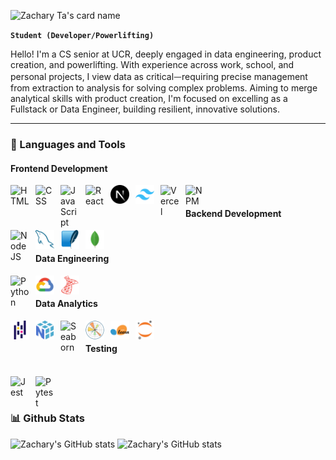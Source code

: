 ![Zachary Ta's card name](https://cardivo.vercel.app/api?name=Zachary&description=Hello,%20i%27m%20a%20fullstack%20and%20data%20engineer%20and%20i%27m%2021%20years%20old%20Nice%20to%20meet%20you!%20%F0%9F%91%8B&image=https://avatars.githubusercontent.com/u/71954671?v=4&backgroundColor=%23ecf0f1&linkedin=Zachary%Ta&github=ZacharyTa&pattern=floatingCogs&colorPattern=%23eaeaea)

**`Student (Developer/Powerlifting)`**

⁤Hello! ⁤⁤I'm a CS senior at UCR, deeply engaged in data engineering, product creation, and powerlifting. ⁤⁤With experience across work, school, and personal projects, I view data as criticalᅳrequiring precise management from extraction to analysis for solving complex problems. ⁤⁤Aiming to merge analytical skills with product creation, I'm focused on excelling as a Fullstack or Data Engineer, building resilient, innovative solutions. ⁤


---
### 🧰 Languages and Tools

#### Frontend Development
<img align="left" alt="HTML" width="30px" style="padding-right:10px;" src="https://cdn.jsdelivr.net/gh/devicons/devicon/icons/html5/html5-plain.svg" />
<img align="left" alt="CSS" width="30px" style="padding-right:10px;" src="https://cdn.jsdelivr.net/gh/devicons/devicon/icons/css3/css3-plain.svg" />
<img align="left" alt="JavaScript" width="30px" style="padding-right:10px;" src="https://cdn.jsdelivr.net/gh/devicons/devicon/icons/javascript/javascript-plain.svg" />
<img align="left" alt="React" width="30px" style="padding-right:10px;" src="https://cdn.jsdelivr.net/gh/devicons/devicon/icons/react/react-original.svg" />
<img align="left" alt="Next.js" width="30px" style="padding-right:10px;" src="https://github.com/devicons/devicon/blob/v2.16.0/icons/nextjs/nextjs-original.svg" />
<img align="left" alt="TailwindCSS" width="30px" style="padding-right:10px;" src="https://github.com/devicons/devicon/blob/v2.16.0/icons/tailwindcss/tailwindcss-original.svg" />
<img align="left" alt="Vercel" width="30px" style="padding-right:10px;" src="https://github.com/dheereshagrwal/colored-icons/blob/master/public/icons/vercel/vercel-light.svg" />
<img align="left" alt="NPM" width="30px" style="padding-right:10px;" src="https://user-images.githubusercontent.com/25181517/121401671-49102800-c959-11eb-9f6f-74d49a5e1774.png" />
<br />

#### Backend Development
<img align="left" alt="NodeJS" width="30px" style="padding-right:10px;" src="https://cdn.jsdelivr.net/gh/devicons/devicon/icons/nodejs/nodejs-original.svg" />
<img align="left" alt="MySQL" width="30px" style="padding-right:10px;" src="https://github.com/devicons/devicon/blob/v2.16.0/icons/mysql/mysql-original.svg" />
<img align="left" alt="SQLite" width="30px" style="padding-right:10px;" src="https://github.com/devicons/devicon/blob/v2.16.0/icons/sqlite/sqlite-original.svg" />
<img align="left" alt="MongoDB" width="30px" style="padding-right:10px;" src="https://github.com/devicons/devicon/blob/v2.16.0/icons/mongodb/mongodb-original.svg" />
<br />

#### Data Engineering
<img align="left" alt="Python" width="30px" style="padding-right:10px;" src="https://cdn.jsdelivr.net/gh/devicons/devicon/icons/python/python-plain.svg" />
<img align="left" alt="Google Cloud Platform" width="30px" style="padding-right:10px;" src="https://github.com/devicons/devicon/blob/v2.16.0/icons/googlecloud/googlecloud-original.svg" />
<img align="left" alt="MicrosoftSQLServer" width="30px" style="padding-right:10px;" src="https://github.com/devicons/devicon/blob/v2.16.0/icons/microsoftsqlserver/microsoftsqlserver-plain.svg" />
<br />

#### Data Analytics
<img align="left" alt="Pandas" width="30px" style="padding-right:10px;" src="https://github.com/devicons/devicon/blob/v2.16.0/icons/pandas/pandas-original.svg" />
<img align="left" alt="Numpy" width="30px" style="padding-right:10px;" src="https://github.com/devicons/devicon/blob/v2.16.0/icons/numpy/numpy-original.svg" />
<img align="left" alt="Seaborn" width="30px" style="padding-right:10px;" src="" />
<img align="left" alt="Matplotlib" width="30px" style="padding-right:10px;" src="https://github.com/devicons/devicon/blob/v2.16.0/icons/matplotlib/matplotlib-original.svg" />
<img align="left" alt="Scikit-learn" width="30px" style="padding-right:10px;" src="https://github.com/devicons/devicon/blob/v2.16.0/icons/scikitlearn/scikitlearn-original.svg" />
<img align="left" alt="Jupyter" width="30px" style="padding-right:10px;" src="https://github.com/devicons/devicon/blob/v2.16.0/icons/jupyter/jupyter-original.svg" />
<br />

#### Testing
<br />
<img align="left" alt="Jest" width="30px" style="padding-right:10px;" src="https://user-images.githubusercontent.com/25181517/187955005-f4ca6f1a-e727-497b-b81b-93fb9726268e.png" />
<img align="left" alt="Pytest" width="30px" style="padding-right:10px;" src="pytest	https://user-images.githubusercontent.com/25181517/184117132-9e89a93b-65fb-47c3-91e7-7d0f99e7c066.png" />
<br />

#

### 📊 Github Stats

![Zachary's GitHub stats](http://github-profile-summary-cards.vercel.app/api/cards/repos-per-language?username=ZacharyTa&theme=github_dark)
![Zachary's GitHub stats](http://github-profile-summary-cards.vercel.app/api/cards/profile-details?username=ZacharyTa&theme=github_dark)
